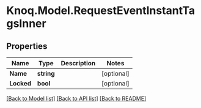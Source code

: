 # Knoq.Model.RequestEventInstantTagsInner

## Properties

Name | Type | Description | Notes
------------ | ------------- | ------------- | -------------
**Name** | **string** |  | [optional] 
**Locked** | **bool** |  | [optional] 

[[Back to Model list]](../README.md#documentation-for-models) [[Back to API list]](../README.md#documentation-for-api-endpoints) [[Back to README]](../README.md)

